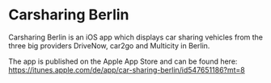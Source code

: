 Carsharing Berlin
=================

Carsharing Berlin is an iOS app which displays car sharing vehicles from the three big providers DriveNow, car2go and Multicity in Berlin.

The app is published on the Apple App Store and can be found here: https://itunes.apple.com/de/app/car-sharing-berlin/id547651186?mt=8
